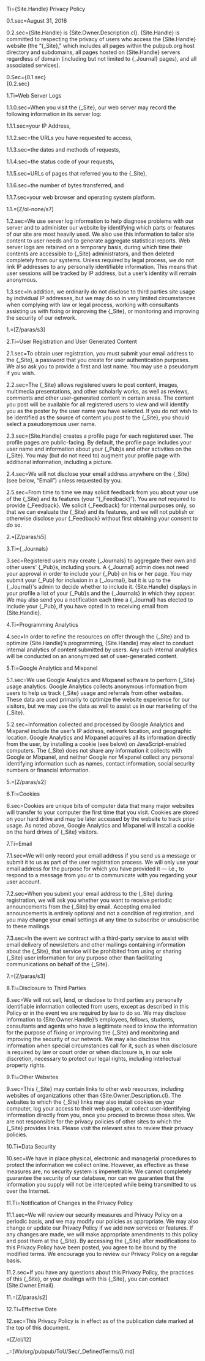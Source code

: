 Ti={Site.Handle} Privacy Policy

0.1.sec=August 31, 2016

0.2.sec={Site.Handle} is {Site.Owner.Description.cl}. {Site.Handle} is committed to respecting the privacy of users who access the {Site.Handle} website (the “{_Site},” which includes all pages within the pubpub.org host directory and subdomains, all pages hosted on {Site.Handle} servers regardless of domain (including but not limited to {_Journal} pages), and all associated services).

0.Sec={0.1.sec}<br>{0.2.sec}

1.Ti=Web Server Logs

1.1.0.sec=When you visit the {_Site}, our web server may record the following information in its server log:

1.1.1.sec=your IP Address,

1.1.2.sec=the URLs you have requested to access,

1.1.3.sec=the dates and methods of requests,

1.1.4.sec=the status code of your requests,

1.1.5.sec=URLs of pages that referred you to the {_Site},

1.1.6.sec=the number of bytes transferred, and

1.1.7.sec=your web browser and operating system platform.

1.1.=[Z/ol-none/s7]

1.2.sec=We use server log information to help diagnose problems with our server and to administer our website by identifying which parts or features of our site are most heavily used. We also use this information to tailor site content to user needs and to generate aggregate statistical reports. Web server logs are retained on a temporary basis, during which time their contents are accessible to {_Site} administrators, and then deleted completely from our systems. Unless required by legal process, we do not link IP addresses to any personally identifiable information. This means that user sessions will be tracked by IP address, but a user’s identity will remain anonymous.

1.3.sec=In addition, we ordinarily do not disclose to third parties site usage by individual IP addresses, but we may do so in very limited circumstances when complying with law or legal process, working with consultants assisting us with fixing or improving the {_Site}, or monitoring and improving the security of our network.

1.=[Z/paras/s3]

2.Ti=User Registration and User Generated Content

2.1.sec=To obtain user registration, you must submit your email address to the {_Site}, a password that you create for user authentication purposes. We also ask you to provide a first and last name. You may use a pseudonym if you wish.

2.2.sec=The {_Site} allows registered users to post content, images, multimedia presentations, and other scholarly works, as well as reviews, comments and other user-generated content in certain areas. The content you post will be available for all registered users to view and will identify you as the poster by the user name you have selected. If you do not wish to be identified as the source of content you post to the {_Site}, you should select a pseudonymous user name.

2.3.sec={Site.Handle} creates a profile page for each registered user. The profile pages are public-facing. By default, the profile page includes your user name and information about your {_Pub}s and other activities on the {_Site}. You may (but do not need to) augment your profile page with additional information, including a picture.

2.4.sec=We will not disclose your email address anywhere on the {_Site} (see below, “Email”) unless requested by you.

2.5.sec=From time to time we may solicit feedback from you about your use of the {_Site} and its features (your “{_Feedback}”). You are not required to provide {_Feedback}. We solicit {_Feedback} for internal purposes only, so that we can evaluate the {_Site} and its features, and we will not publish or otherwise disclose your {_Feedback} without first obtaining your consent to do so.

2.=[Z/paras/s5]

3.Ti={_Journals}

3.sec=Registered users may create {_Journals} to aggregate their own and other users' {_Pub}s, including yours. A {_Journal} admin does not need your approval in order to include your {_Pub} on his or her page. You may submit your {_Pub} for inclusion in a {_Journal}, but it is up to the {_Journal}'s admin to decide whether to include it. {Site.Handle} displays in your profile a list of your {_Pub}s and the {_Journals} in which they appear. We may also send you a notification each time a {_Journal} has elected to include your {_Pub}, if you have opted in to receiving email from {Site.Handle}.

4.Ti=Programming Analytics

4.sec=In order to refine the resources on offer through the {_Site} and to optimize {Site.Handle}’s programming, {Site.Handle} may elect to conduct internal analytics of content submitted by users. Any such internal analytics will be conducted on an anonymized set of user-generated content.

5.Ti=Google Analytics and Mixpanel

5.1.sec=We use Google Analytics and Mixpanel software to perform {_Site} usage analytics. Google Analytics collects anonymous information from users to help us track {_Site} usage and referrals from other websites. These data are used primarily to optimize the website experience for our visitors, but we may use the data as well to assist us in our marketing of the {_Site}.

5.2.sec=Information collected and processed by Google Analytics and Mixpanel include the user’s IP address, network location, and geographic location. Google Analytics and Mixpanel acquires all its information directly from the user, by installing a cookie (see below) on JavaScript-enabled computers. The {_Site} does not share any information it collects with Google or Mixpanel, and neither Google nor Mixpanel collect any personal identifying information such as names, contact information, social security numbers or financial information.

5.=[Z/paras/s2]

6.Ti=Cookies

6.sec=Cookies are unique bits of computer data that many major websites will transfer to your computer the first time that you visit. Cookies are stored on your hard drive and may be later accessed by the website to track prior usage. As noted above, Google Analytics and Mixpanel will install a cookie on the hard drives of {_Site} visitors.

7.Ti=Email

7.1.sec=We will only record your email address if you send us a message or submit it to us as part of the user registration process. We will only use your email address for the purpose for which you have provided it — i.e., to respond to a message from you or to communicate with you regarding your user account.

7.2.sec=When you submit your email address to the {_Site} during registration, we will ask you whether you want to receive periodic announcements from the {_Site} by email. Accepting emailed announcements is entirely optional and not a condition of registration, and you may change your email settings at any time to subscribe or unsubscribe to these mailings.

7.3.sec=In the event we contract with a third-party service to assist with email delivery of newsletters and other mailings containing information about the {_Site}, that service will be prohibited from using or sharing {_Site} user information for any purpose other than facilitating communications on behalf of the {_Site}.

7.=[Z/paras/s3]

8.Ti=Disclosure to Third Parties

8.sec=We will not sell, lend, or disclose to third parties any personally identifiable information collected from users, except as described in this Policy or in the event we are required by law to do so. We may disclose information to {Site.Owner.Handle}’s employees, fellows, students, consultants and agents who have a legitimate need to know the information for the purpose of fixing or improving the {_Site} and monitoring and improving the security of our network. We may also disclose this information when special circumstances call for it, such as when disclosure is required by law or court order or when disclosure is, in our sole discretion, necessary to protect our legal rights, including intellectual property rights.

9.Ti=Other Websites

9.sec=This {_Site} may contain links to other web resources, including websites of organizations other than {Site.Owner.Description.cl}. The websites to which the {_Site} links may also install cookies on your computer, log your access to their web pages, or collect user-identifying information directly from you, once you proceed to browse those sites. We are not responsible for the privacy policies of other sites to which the {_Site} provides links. Please visit the relevant sites to review their privacy policies.

10.Ti=Data Security

10.sec=We have in place physical, electronic and managerial procedures to protect the information we collect online. However, as effective as these measures are, no security system is impenetrable. We cannot completely guarantee the security of our database, nor can we guarantee that the information you supply will not be intercepted while being transmitted to us over the Internet.

11.Ti=Notification of Changes in the Privacy Policy

11.1.sec=We will review our security measures and Privacy Policy on a periodic basis, and we may modify our policies as appropriate. We may also change or update our Privacy Policy if we add new services or features. If any changes are made, we will make appropriate amendments to this policy and post them at the {_Site}. By accessing the {_Site} after modifications to this Privacy Policy have been posted, you agree to be bound by the modified terms. We encourage you to review our Privacy Policy on a regular basis.

11.2.sec=If you have any questions about this Privacy Policy, the practices of this {_Site}, or your dealings with this {_Site}, you can contact {Site.Owner.Email}.

11.=[Z/paras/s2]

12.Ti=Effective Date

12.sec=This Privacy Policy is in effect as of the publication date marked at the top of this document.

=[Z/ol/12]

_=[Wx/org/pubpub/ToU/Sec/_DefinedTerms/0.md]